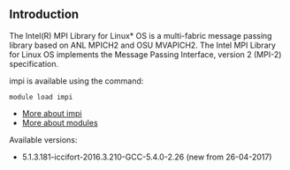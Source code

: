 ## Introduction
The Intel(R) MPI Library for Linux* OS is a multi-fabric message passing library based on ANL MPICH2 and OSU MVAPICH2. The Intel MPI Library for Linux OS implements the Message Passing Interface, version 2 (MPI-2) specification. 

impi is available using the command:

```
module load impi
```

* [More about impi](http://software.intel.com/en-us/intel-mpi-library/)
* [More about modules](Local:/systems/lisa/software/modules)

Available versions:

* 5.1.3.181-iccifort-2016.3.210-GCC-5.4.0-2.26 (new from 26-04-2017)